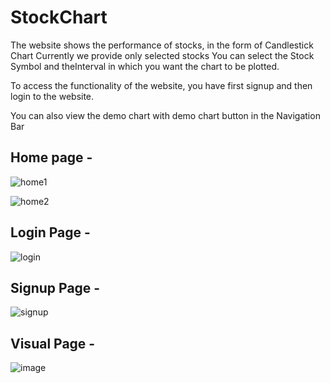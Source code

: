 # StockChart

The website shows the performance of stocks, in the form of Candlestick Chart
Currently we provide only selected stocks
You can select the Stock Symbol and theInterval in which you want the chart
to be plotted.

To access the functionality of the website, you have first signup and then login to the website.

You can also view the demo chart with demo chart button in the Navigation Bar

## Home page -

![home1](https://user-images.githubusercontent.com/75775994/123047847-61814780-d41b-11eb-988a-8601ef898842.PNG)


![home2](https://user-images.githubusercontent.com/75775994/123047869-66de9200-d41b-11eb-9afc-2c92f95ea511.PNG)


## Login Page - 

![login](https://user-images.githubusercontent.com/75775994/123047923-79f16200-d41b-11eb-9b4a-abb70ee99e30.PNG)


## Signup Page - 
![signup](https://user-images.githubusercontent.com/75775994/123047943-81b10680-d41b-11eb-94e5-c2a811398473.PNG)

## Visual Page -
![image](https://user-images.githubusercontent.com/76607467/123054969-05222600-d423-11eb-9f13-428a403c4899.png)


